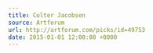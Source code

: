```yaml
---
title: Colter Jacobsen
source: Artforum
url: http://artforum.com/picks/id=49753
date: 2015-01-01 12:00:00 +0000
---
```

